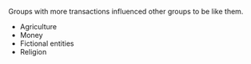 Groups with more transactions influenced other groups to be like them.

- Agriculture
- Money
- Fictional entities
- Religion